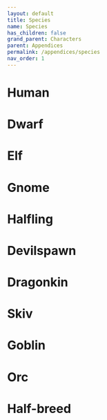 ```yaml
---
layout: default
title: Species
name: Species
has_children: false
grand_parent: Characters
parent: Appendices
permalink: /appendices/species
nav_order: 1
---
```


# Human

# Dwarf

# Elf

# Gnome

# Halfling


# Devilspawn

# Dragonkin

# Skiv

# Goblin

# Orc

# Half-breed


